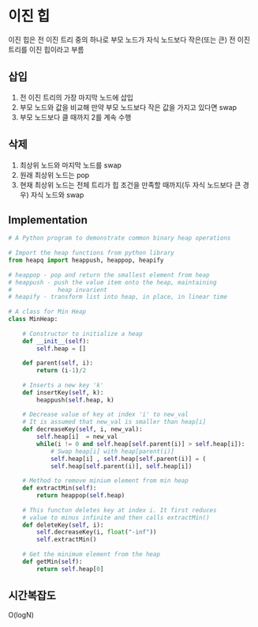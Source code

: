 # 이진 힙

이진 힙은 전 이진 트리 중의 하나로 부모 노드가 자식 노드보다 작은(또는 큰) 전 이진 트리를 이진 힙이라고 부름

## 삽입

1. 전 이진 트리의 가장 마지막 노드에 삽입
2. 부모 노드와 값을 비교해 만약 부모 노드보다 작은 값을 가지고 있다면 swap
3. 부모 노드보다 클 때까지 2를 계속 수행

## 삭제

1. 최상위 노드와 마지막 노드를 swap
2. 원래 최상위 노드는 pop
3. 현재 최상위 노드는 전체 트리가 힙 조건을 만족할 때까지(두 자식 노드보다 큰 경우) 자식 노드와 swap

## Implementation

```python
# A Python program to demonstrate common binary heap operations 
  
# Import the heap functions from python library 
from heapq import heappush, heappop, heapify  
  
# heappop - pop and return the smallest element from heap 
# heappush - push the value item onto the heap, maintaining 
#             heap invarient 
# heapify - transform list into heap, in place, in linear time 
  
# A class for Min Heap 
class MinHeap: 
      
    # Constructor to initialize a heap 
    def __init__(self): 
        self.heap = []  
  
    def parent(self, i): 
        return (i-1)/2
      
    # Inserts a new key 'k' 
    def insertKey(self, k): 
        heappush(self.heap, k)            
  
    # Decrease value of key at index 'i' to new_val 
    # It is assumed that new_val is smaller than heap[i] 
    def decreaseKey(self, i, new_val): 
        self.heap[i]  = new_val  
        while(i != 0 and self.heap[self.parent(i)] > self.heap[i]): 
            # Swap heap[i] with heap[parent(i)] 
            self.heap[i] , self.heap[self.parent(i)] = ( 
            self.heap[self.parent(i)], self.heap[i]) 
              
    # Method to remove minium element from min heap 
    def extractMin(self): 
        return heappop(self.heap) 
  
    # This functon deletes key at index i. It first reduces 
    # value to minus infinite and then calls extractMin() 
    def deleteKey(self, i): 
        self.decreaseKey(i, float("-inf")) 
        self.extractMin() 
  
    # Get the minimum element from the heap 
    def getMin(self): 
        return self.heap[0] 
```

## 시간복잡도

O(logN)
